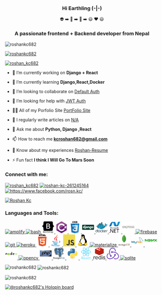 ### <p align="center">Hi Earthling (-|-)</p>
<p align="center">👽 ➡️ 🌌 ➡️ 👋 ➡️ 😃 ❤️ 😃</p>
<h3 align="center">A passionate frontend + Backend developer from Nepal</h3>

<p align="left"> <img src="https://komarev.com/ghpvc/?username=roshankc682&label=Profile%20views&color=0e75b6&style=flat" alt="roshankc682" /> </p>

<p align="left"> <a href="https://github.com/ryo-ma/github-profile-trophy"><img src="https://github-profile-trophy.vercel.app/?username=roshankc682" alt="roshankc682" /></a> </p>

<p align="left"> <a href="https://twitter.com/roshan_kc682" target="blank"><img src="https://img.shields.io/twitter/follow/roshan_kc682?logo=twitter&style=for-the-badge" alt="roshan_kc682" /></a> </p>

- 🔭 I’m currently working on **Django + React**

- 🌱 I’m currently learning **Django,React,Docker**

- 👯 I’m looking to collaborate on [Default Auth](https://github.com/Roshankc682/Default-Auth-Django.git)

- 🤝 I’m looking for help with [JWT Auth](https://github.com/Roshankc682/authectication_with_React_Express_Django.git)

- 👨‍💻 All of my Porfolio Site <a href="http://roshankkc.com.np/" target="_blank">PortFolio Site</a>

- 📝 I regularly write articles on [N/A](N/A)

- 💬 Ask me about **Python, Django ,React**

- 📫 How to reach me **kcroshan682@gmail.com**

- 📄 Know about my experiences [Roshan-Resume](https://github.com/Roshankc682/Resume_Collection/blob/main/Roshan_Kc_Resume.pdf)

- ⚡ Fun fact **I think I Will Go To Mars Soon**

<h3 align="left">Connect with me:</h3>

<p align="left">
<a href="https://twitter.com/roshan_kc682" target="blank"><img align="center" src="https://raw.githubusercontent.com/rahuldkjain/github-profile-readme-generator/master/src/images/icons/Social/twitter.svg" alt="roshan_kc682" height="30" width="40" /></a>
<a href="https://linkedin.com/in/roshan-kc-261245164" target="blank"><img align="center" src="https://raw.githubusercontent.com/rahuldkjain/github-profile-readme-generator/master/src/images/icons/Social/linked-in-alt.svg" alt="roshan-kc-261245164" height="30" width="40" /></a>
<a href="https://fb.com/rosn.kc/" target="blank"><img align="center" src="https://raw.githubusercontent.com/rahuldkjain/github-profile-readme-generator/master/src/images/icons/Social/facebook.svg" alt="https://www.facebook.com/rosn.kc/" height="30" width="40" /></a>
</p>


[ ![Roshan Kc](https://www.hackthebox.eu/badge/image/66786)](https://www.hackthebox.eu/home/users/profile/66786)


<h3 align="left">Languages and Tools:</h3>
<p align="left"> <a href="https://aws.amazon.com/amplify/" target="_blank"> <img src="https://docs.amplify.aws/assets/logo-dark.svg" alt="amplify" width="40" height="40"/> </a> <a href="https://www.gnu.org/software/bash/" target="_blank"> <img src="https://www.vectorlogo.zone/logos/gnu_bash/gnu_bash-icon.svg" alt="bash" width="40" height="40"/> </a> <a href="https://getbootstrap.com" target="_blank"> <img src="https://raw.githubusercontent.com/devicons/devicon/master/icons/bootstrap/bootstrap-plain-wordmark.svg" alt="bootstrap" width="40" height="40"/> </a> <a href="https://www.w3schools.com/cs/" target="_blank"> <img src="https://raw.githubusercontent.com/devicons/devicon/master/icons/csharp/csharp-original.svg" alt="csharp" width="40" height="40"/> </a> <a href="https://www.w3schools.com/css/" target="_blank"> <img src="https://raw.githubusercontent.com/devicons/devicon/master/icons/css3/css3-original-wordmark.svg" alt="css3" width="40" height="40"/> </a> <a href="https://www.djangoproject.com/" target="_blank"> <img src="https://raw.githubusercontent.com/devicons/devicon/master/icons/django/django-original.svg" alt="django" width="40" height="40"/> </a> <a href="https://www.docker.com/" target="_blank"> <img src="https://raw.githubusercontent.com/devicons/devicon/master/icons/docker/docker-original-wordmark.svg" alt="docker" width="40" height="40"/> </a> <a href="https://dotnet.microsoft.com/" target="_blank"> <img src="https://raw.githubusercontent.com/devicons/devicon/master/icons/dot-net/dot-net-original-wordmark.svg" alt="dotnet" width="40" height="40"/> </a> <a href="https://expressjs.com" target="_blank"> <img src="https://raw.githubusercontent.com/devicons/devicon/master/icons/express/express-original-wordmark.svg" alt="express" width="40" height="40"/> </a> <a href="https://firebase.google.com/" target="_blank"> <img src="https://www.vectorlogo.zone/logos/firebase/firebase-icon.svg" alt="firebase" width="40" height="40"/> </a> <a href="https://git-scm.com/" target="_blank"> <img src="https://www.vectorlogo.zone/logos/git-scm/git-scm-icon.svg" alt="git" width="40" height="40"/> </a> <a href="https://heroku.com" target="_blank"> <img src="https://www.vectorlogo.zone/logos/heroku/heroku-icon.svg" alt="heroku" width="40" height="40"/> </a> <a href="https://www.w3.org/html/" target="_blank"> <img src="https://raw.githubusercontent.com/devicons/devicon/master/icons/html5/html5-original-wordmark.svg" alt="html5" width="40" height="40"/> </a> <a href="https://www.java.com" target="_blank"> <img src="https://raw.githubusercontent.com/devicons/devicon/master/icons/java/java-original.svg" alt="java" width="40" height="40"/> </a> <a href="https://developer.mozilla.org/en-US/docs/Web/JavaScript" target="_blank"> <img src="https://raw.githubusercontent.com/devicons/devicon/master/icons/javascript/javascript-original.svg" alt="javascript" width="40" height="40"/> </a> <a href="https://www.linux.org/" target="_blank"> <img src="https://raw.githubusercontent.com/devicons/devicon/master/icons/linux/linux-original.svg" alt="linux" width="40" height="40"/> </a> <a href="https://materializecss.com/" target="_blank"> <img src="https://raw.githubusercontent.com/prplx/svg-logos/5585531d45d294869c4eaab4d7cf2e9c167710a9/svg/materialize.svg" alt="materialize" width="40" height="40"/> </a> <a href="https://www.mongodb.com/" target="_blank"> <img src="https://raw.githubusercontent.com/devicons/devicon/master/icons/mongodb/mongodb-original-wordmark.svg" alt="mongodb" width="40" height="40"/> </a> <a href="https://www.mysql.com/" target="_blank"> <img src="https://raw.githubusercontent.com/devicons/devicon/master/icons/mysql/mysql-original-wordmark.svg" alt="mysql" width="40" height="40"/> </a> <a href="https://www.nginx.com" target="_blank"> <img src="https://raw.githubusercontent.com/devicons/devicon/master/icons/nginx/nginx-original.svg" alt="nginx" width="40" height="40"/> </a> <a href="https://nodejs.org" target="_blank"> <img src="https://raw.githubusercontent.com/devicons/devicon/master/icons/nodejs/nodejs-original-wordmark.svg" alt="nodejs" width="40" height="40"/> </a> <a href="https://opencv.org/" target="_blank"> <img src="https://www.vectorlogo.zone/logos/opencv/opencv-icon.svg" alt="opencv" width="40" height="40"/> </a> <a href="https://www.php.net" target="_blank"> <img src="https://raw.githubusercontent.com/devicons/devicon/master/icons/php/php-original.svg" alt="php" width="40" height="40"/> </a> <a href="https://www.postgresql.org" target="_blank"> <img src="https://raw.githubusercontent.com/devicons/devicon/master/icons/postgresql/postgresql-original-wordmark.svg" alt="postgresql" width="40" height="40"/> </a> <a href="https://www.python.org" target="_blank"> <img src="https://raw.githubusercontent.com/devicons/devicon/master/icons/python/python-original.svg" alt="python" width="40" height="40"/> </a> <a href="https://reactjs.org/" target="_blank"> <img src="https://raw.githubusercontent.com/devicons/devicon/master/icons/react/react-original-wordmark.svg" alt="react" width="40" height="40"/> </a> <a href="https://redis.io" target="_blank"> <img src="https://raw.githubusercontent.com/devicons/devicon/master/icons/redis/redis-original-wordmark.svg" alt="redis" width="40" height="40"/> </a> <a href="https://redux.js.org" target="_blank"> <img src="https://raw.githubusercontent.com/devicons/devicon/master/icons/redux/redux-original.svg" alt="redux" width="40" height="40"/> </a> <a href="https://www.sqlite.org/" target="_blank"> <img src="https://www.vectorlogo.zone/logos/sqlite/sqlite-icon.svg" alt="sqlite" width="40" height="40"/> </a> </p>

<p><img align="left" src="https://github-readme-stats.vercel.app/api/top-langs?username=roshankc682&show_icons=true&locale=en&layout=compact&theme=monokai" alt="roshankc682" /></p>

<p>&nbsp;<img align="center" src="https://github-readme-stats.vercel.app/api?username=roshankc682&show_icons=true&locale=en&theme=monokai" alt="roshankc682" /></p>

<p><img align="center" src="https://github-readme-streak-stats.herokuapp.com/?user=roshankc682&theme=monokai" alt="roshankc682" /></p>




[![@roshankc682's Holopin board](https://holopin.me/roshankc682)](https://holopin.io/@roshankc682)
